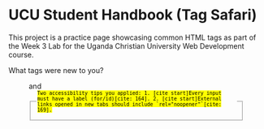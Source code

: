 # UCU Student Handbook (Tag Safari)

This project is a practice page showcasing common HTML tags as part of the Week 3 Lab for the Uganda Christian University Web Development course.

What tags were new to you?
<figure> and <figcaption>
<abbr>
<kbd>
<fieldset>
<legend>
<sub>
<sup>
<mark>
Two accessibility tips you applied:
1. [cite_start]Every input must have a label (for/id)[cite: 164].
2. [cite_start]External links opened in new tabs should include `rel="noopener"`[cite: 169].
